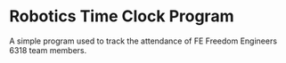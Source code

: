 # Robotics Time Clock Program
A simple program used to track the attendance of FE Freedom Engineers 6318 team members.
